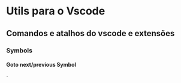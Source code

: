# Utils para o Vscode

## Comandos e atalhos do vscode e extensões

### Symbols

#### Goto next/previous Symbol

`